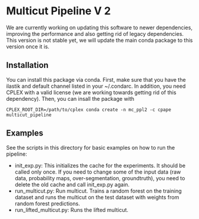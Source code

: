 # Multicut Pipeline V 2

We are currently working on updating this software to newer dependencies, improving the performance and also getting rid of legacy dependencies.
This version is not stable yet, we will update the main conda package to this version once it is.


## Installation

You can install this package via conda.
First, make sure that you have the ilastik and default channel listed in your ~/.condarc.
In addition, you need CPLEX with a valid license (we are working towards getting rid of this dependency).
Then, you can insall the package with

```
CPLEX_ROOT_DIR=/path/to/cplex conda create -n mc_ppl2 -c cpape multicut_pipeline
```

## Examples

See the scripts in this directory for basic examples on how to run the pipeline:

* init_exp.py: This initializes the cache for the experiments. It should be called only once.
If you need to change some of the input data (raw data, probability maps, over-segmentation, groundtruth),
you need to delete the old cache and call init_exp.py again.
* run_multicut.py: Run multicut. Trains a random forest on the training dataset and runs the multicut on the test dataset
with weights from random forest predictions.
* run_lifted_multicut.py: Runs the lifted multicut.
